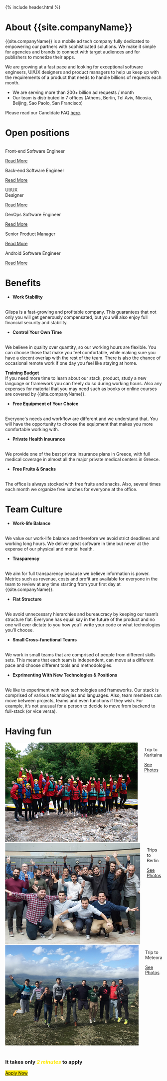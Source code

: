{% include header.html %}

# About {{site.companyName}} 

{{site.companyName}} is a mobile ad tech company fully dedicated to empowering our partners with sophisticated solutions. We make it simple for agencies and brands to connect with target audiences and for publishers to monetize their apps. 

We are growing at a fast pace and looking for exceptional software engineers, UI/UX designers and product managers to help us keep up with the requirements of a product that needs to handle billions of requests each month.

- We are serving more than 200+ billion ad requests / month
- Our team is distributed in 7 offices (Athens, Berlin, Tel Aviv, Nicosia, Beijing, Sao Paolo, San Francisco)

Please read our Candidate FAQ [here](faq.md).

# Open positions

<div class="section">
    <div class="row align-center">
        <div class="columns large-10">
            <div class="row align-middle align-center small-up-1 medium-up-2 large-up-3">
                <div class="columns text-center">
                    <div class="card-block">
                        <i class="icon design_code"></i>
                        <p>Front-end Software Engineer</p>
                        <a href="/hiring/front-end" class="button-link"> Read More</a>
                    </div>
                </div>
                <div class="columns text-center">
                    <div class="card-block">
                        <i class="icon design_code"></i>
                        <p>Back-end Software Engineer</p>
                        <a href="/hiring/back-end"  class="button-link"> Read More</a>
                    </div>
                </div>
                <div class="columns text-center">
                    <div class="card-block">
                        <i class="icon design_code"></i>
                        <p>UI/UX <br>  Designer</p>
                        <a href="/hiring/ui-ux"  class="button-link"> Read More</a>
                    </div>
                </div>
                <div class="columns text-center">
                    <div class="card-block">
                        <i class="icon design_code"></i>
                        <p>DevOps Software Engineer</p>
                        <a href="/hiring/devops"  class="button-link"> Read More</a>
                    </div>
                </div>
                <div class="columns text-center">
                    <div class="card-block">
                        <i class="icon design_code"></i>
                        <p>Senior Product Manager</p>
                        <a href="/hiring/product-manager"  class="button-link"> Read More</a>
                    </div>
                </div>
                <div class="columns text-center">
                    <div class="card-block">
                        <i class="icon design_code"></i>
                        <p>Android Software Engineer</p>
                        <a href="/hiring/android"  class="button-link"> Read More</a>
                    </div>
                </div>
            </div>
        </div>
    </div>
</div>

# Benefits 

- **Work Stability**
<br>
Glispa is a fast-growing and profitable company. This guarantees that not only you will get generously compensated, but you will also enjoy full financial security and stability.

- **Control Your Own Time**
<br>
We believe in quality over quantity, so our working hours are flexible. You can choose those that make you feel comfortable, while making sure you have a decent overlap with the rest of the team. There is also the chance of occasional remote work if one day you feel like staying at home.

**Training Budget**
<br>
If you need more time to learn about our stack, product, study a new language or framework you can freely do so during working hours. Also any expenses for material that you may need such as books or online courses are covered by {{site.companyName}}. 

- **Free Equipment of Your Choice**
<br>
Everyone's needs and workflow are different and we understand that. You will have the opportunity to choose the equipment that makes you more comfortable working with.

- **Private Health Insurance**
<br>
We provide one of the best private insurance plans in Greece, with full medical coverage in almost all the major private medical centers in Greece.

- **Free Fruits & Snacks**
<br>
The office is always stocked with free fruits and snacks. Also, several times each month we organize free lunches for everyone at the office.

# Team Culture

- **Work-life Balance**
<br>
We value our work-life balance and therefore we avoid strict deadlines and working long hours. We deliver great software in time but never at the expense of our physical and mental health.

- **Trasparency**
<br>
We aim for full transparency because we believe information is power. Metrics such as revenue, costs and profit are available for everyone in the team to review at any time starting from your first day at {{site.companyName}}. 

- **Flat Structure**
<br>
We avoid unnecessary hierarchies and bureaucracy by keeping our team’s structure flat. Everyone has equal say in the future of the product and no one will ever dictate to you how you’ll write your code or what technologies you’ll choose. 

- **Small Cross-functional Teams**
<br>
We work in small teams that are comprised of people from different skills sets. This means that each team is independent, can move at a different pace and choose different tools and methodologies.

- **Exprimenting With New Technologies & Positions**
<br>
We like to experiment with new technologies and frameworks. Our stack is comprised of various technologies and languages. Also, team members can move between projects, teams and even functions if they wish. For example, it’s not unusual for a person to decide to move from backend to full-stack (or vice versa).

# Having fun

<div class="row align-center">
    <div class="columns large-12">
      <div class="row align-middle align-center small-up-1 medium-up-2 large-up-3">
          <div class="columns text-center">
            <a href="https://photos.app.goo.gl/gyLKGhWgQoQb1z5E3">
                <img src="static/karitaina.jpg"/>
            </a>
            <div class="top-spacing-1x">
              <p>Trip to Karitaina</p>
              <a href="https://photos.app.goo.gl/gyLKGhWgQoQb1z5E3" class="button-link">See Photos</a>
            </div>
          </div>
          <div class="columns text-center">
            <a href="https://photos.app.goo.gl/qomZvasQCNYQAXnq2">
                <img src="static/berlin.jpg"/>
            </a>
            <div class="top-spacing-1x">
              <p>Trips to Berlin</p>
              <a href="https://photos.app.goo.gl/qomZvasQCNYQAXnq2" class="button-link">See Photos</a>
            </div>
          </div>
          <div class="columns text-center">
            <a href="https://photos.app.goo.gl/DPVwWsJFBBOPJPCU2">
                <img src="static/meteora.jpg"/>
            </a>
            <div class="top-spacing-1x">
              <p>Trip to Meteora</p>
              <a href="https://photos.app.goo.gl/DPVwWsJFBBOPJPCU2" class="button-link">See Photos</a>
            </div>
          </div>
      </div>
    </div>
</div>

<br>
<div class="cta-section">
  <div class="row column text-center">
    <h3>It takes only <em style="color:#ffe800">2 minutes</em> to apply</h3>
    <a class="primary button" style="background-color:#ffe800; color:#000000" target="_blank" href="https://glispaconnect.workable.com/">Apply Now</a>
  </div>
</div>

